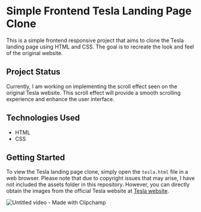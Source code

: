 
# Simple Frontend Tesla Landing Page Clone

This is a simple frontend responsive project that aims to clone the Tesla landing page using HTML and CSS. The goal is to recreate the look and feel of the original website.
## Project Status
Currently, I am working on implementing the scroll effect seen on the original Tesla website. This scroll effect will provide a smooth scrolling experience and enhance the user interface.
## Technologies Used
- HTML
- CSS

## Getting Started

To view the Tesla landing page clone, simply open the `tesla.html` file in a web browser.
Please note that due to copyright issues that may arise, I have not included the assets folder in this repository. However, you can directly obtain the images from the official Tesla website at [Tesla website](https://www.tesla.com).

![Untitled video - Made with Clipchamp](https://github.com/utk145/Learning-Phase-Projects-HTML-CSS-JS/assets/122993091/be92375b-9051-43c7-b3db-7356ec549894)
